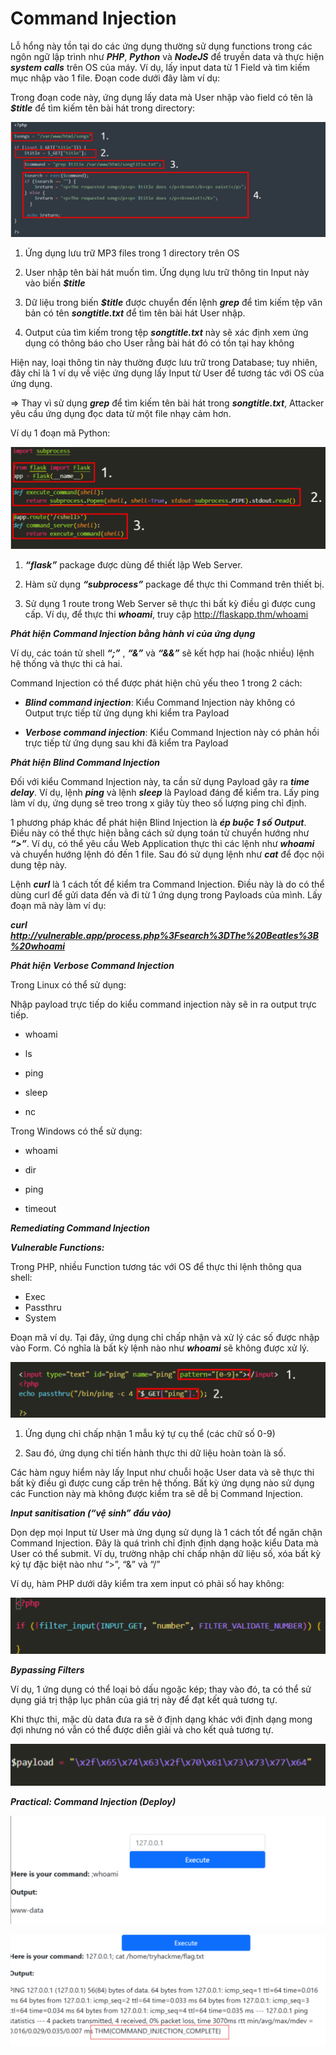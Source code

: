 # Command Injection

Lỗ hổng này tồn tại do các ứng dụng thường sử dụng functions trong các ngôn ngữ lập trình như ***PHP***, ***Python*** và ***NodeJS*** để truyền data và thực hiện ***system calls*** trên OS của máy. Ví dụ, lấy input data từ 1 Field và tìm kiếm mục nhập vào 1 file. Đoạn code dưới đây làm ví dụ: 

Trong đoạn code này, ứng dụng lấy data mà User nhập vào field có tên là ***$title*** để tìm kiếm tên bài hát trong directory:

![img](https://github.com/DucThinh47/TryHackMe/blob/main/Web_Fundamental/Introduction_to_Web_Hacking/images/image141.png?raw=true)

1. Ứng dụng lưu trữ MP3 files trong 1 directory trên OS

2. User nhập tên bài hát muốn tìm. Ứng dụng lưu trữ thông tin Input này vào biến ***$title***

3. Dữ liệu trong biến ***$title*** được chuyển đến lệnh ***grep*** để tìm kiếm tệp văn bản có tên ***songtitle.txt*** để tìm tên bài hát User nhập.

4. Output của tìm kiếm trong tệp ***songtitle.txt*** này sẽ xác định xem ứng dụng có thông báo cho User rằng bài hát đó có tồn tại hay không

Hiện nay, loại thông tin này thường được lưu trữ trong Database; tuy nhiên, đây chỉ là 1 ví dụ về việc ứng dụng lấy Input từ User để tương tác với OS của ứng dụng.

=> Thay vì sử dụng ***grep*** để tìm kiếm tên bài hát trong ***songtitle.txt***, Attacker yêu cầu ứng dụng đọc data từ một file nhạy cảm hơn.


Ví dụ 1 đoạn mã Python: 

![img](https://github.com/DucThinh47/TryHackMe/blob/main/Web_Fundamental/Introduction_to_Web_Hacking/images/image142.png?raw=true)

1. ***“flask”*** package được dùng để thiết lập Web Server.

2. Hàm sử dụng ***“subprocess”*** package để thực thi Command trên thiết bị.

3. Sử dụng 1 route trong Web Server sẽ thực thi bất kỳ điều gì được cung cấp. Ví dụ, để thực thi ***whoami***, truy cập http://flaskapp.thm/whoami

***Phát hiện Command Injection bằng hành vi của ứng dụng***

Ví dụ, các toán tử shell ***“;”*** , ***“&”*** và ***“&&”*** sẽ kết hợp hai (hoặc nhiều) lệnh hệ thống và thực thi cả hai. 

Command Injection có thể được phát hiện chủ yếu theo 1 trong 2 cách: 

- ***Blind command injection***: Kiểu Command Injection này không có Output trực tiếp từ ứng dụng khi kiểm tra Payload

- ***Verbose command injection***: Kiểu Command Injection này có phản hồi trực tiếp từ ứng dụng sau khi đã kiểm tra Payload

***Phát hiện Blind Command Injection***

Đối với kiểu Command Injection này, ta cần sử dụng Payload gây ra ***time delay***. Ví dụ, lệnh ***ping*** và lệnh ***sleep*** là Payload đáng để kiểm tra. Lấy ping làm ví dụ, ứng dụng sẽ treo trong x giây tùy theo số lượng ping chỉ định.

1 phương pháp khác để phát hiện Blind Injection là ***ép buộc 1 số Output***. Điều này có thể thực hiện bằng cách sử dụng toán tử chuyển hướng như ***“>”***. Ví dụ, có thể yêu cầu Web Application thực thi các lệnh như ***whoami*** và chuyển hướng lệnh đó đến 1 file. Sau đó sử dụng lệnh như ***cat*** để đọc nội dung tệp này. 

Lệnh ***curl*** là 1 cách tốt để kiểm tra Command Injection. Điều này là do có thể dùng curl để gửi data đến và đi từ 1 ứng dụng trong Payloads của mình. Lấy đoạn mã này làm ví dụ: 

***curl http://vulnerable.app/process.php%3Fsearch%3DThe%20Beatles%3B%20whoami***

***Phát hiện Verbose Command Injection***

Trong Linux có thể sử dụng: 

Nhập payload trực tiếp do kiểu command injection này sẽ in ra output trực tiếp.

- whoami

- ls

- ping

- sleep

- nc

Trong Windows có thể sử dụng:

- whoami

- dir

- ping

- timeout

***Remediating Command Injection***

***Vulnerable Functions:***

Trong PHP, nhiều Function tương tác với OS để thực thi lệnh thông qua shell: 

- Exec
- Passthru
- System

Đoạn mã ví dụ. Tại đây, ứng dụng chỉ chấp nhận và xử lý các số được nhập vào Form. Có nghĩa là bất kỳ lệnh nào như ***whoami*** sẽ không được xử lý.

![img](https://github.com/DucThinh47/TryHackMe/blob/main/Web_Fundamental/Introduction_to_Web_Hacking/images/image143.png?raw=true)

1. Ứng dụng chỉ chấp nhận 1 mẫu ký tự cụ thể (các chữ số 0-9)

2. Sau đó, ứng dụng chỉ tiến hành thực thi dữ liệu hoàn toàn là số.

Các hàm nguy hiểm này lấy Input như chuỗi hoặc User data và sẽ thực thi bất kỳ điều gì được cung cấp trên hệ thống. Bất kỳ ứng dụng nào sử dụng các Function này mà không được kiểm tra sẽ dễ bị Command Injection.

***Input sanitisation (“vệ sinh” đầu vào)***

Dọn dẹp mọi Input từ User mà ứng dụng sử dụng là 1 cách tốt để ngăn chặn Command Injection. Đây là quá trình chỉ định định dạng hoặc kiểu Data mà User có thể submit. Ví dụ, trường nhập chỉ chấp nhận dữ liệu số, xóa bất kỳ ký tự đặc biệt nào như “>”, “&” và “/”

Ví dụ, hàm PHP dưới dây kiểm tra xem input có phải số hay không: 

![img](https://github.com/DucThinh47/TryHackMe/blob/main/Web_Fundamental/Introduction_to_Web_Hacking/images/image144.png?raw=true)

***Bypassing Filters***

Ví dụ, 1 ứng dụng có thể loại bỏ dấu ngoặc kép; thay vào đó, ta có thể sử dụng giá trị thập lục phân của giá trị này để đạt kết quả tương tự.

Khi thực thi, mặc dù data đưa ra sẽ ở định dạng khác với định dạng mong đợi nhưng nó vẫn có thể được diễn giải và cho kết quả tương tự.

![img](https://github.com/DucThinh47/TryHackMe/blob/main/Web_Fundamental/Introduction_to_Web_Hacking/images/image145.png?raw=true)

***Practical: Command Injection (Deploy)***

![img](https://github.com/DucThinh47/TryHackMe/blob/main/Web_Fundamental/Introduction_to_Web_Hacking/images/image146.png?raw=true)

![img](https://github.com/DucThinh47/TryHackMe/blob/main/Web_Fundamental/Introduction_to_Web_Hacking/images/image147.png?raw=true)






















